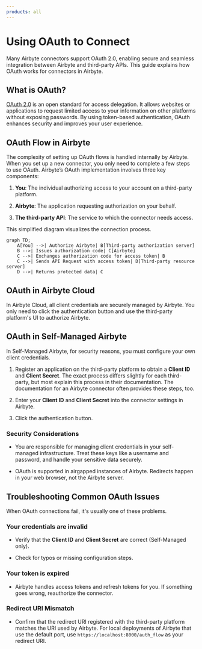 ```yaml
---
products: all
---
```


# Using OAuth to Connect

Many Airbyte connectors support OAuth 2.0, enabling secure and seamless integration between Airbyte and third-party APIs. This guide explains how OAuth works for connectors in Airbyte.

## What is OAuth?

[OAuth 2.0](https://oauth.net/2/) is an open standard for access delegation. It allows websites or applications to request limited access to your information on other platforms without exposing passwords. By using token-based authentication, OAuth enhances security and improves your user experience.

## OAuth Flow in Airbyte

The complexity of setting up OAuth flows is handled internally by Airbyte. When you set up a new connector, you only need to complete a few steps to use OAuth. Airbyte’s OAuth implementation involves three key components:

1. **You**: The individual authorizing access to your account on a third-party platform.

2. **Airbyte**: The application requesting authorization on your behalf.

3. **The third-party API**: The service to which the connector needs access.

This simplified diagram visualizes the connection process.

```mermaid
graph TD;
    A[You] -->| Authorize Airbyte| B[Third-party authorization server]
    B -->| Issues authorization code| C[Airbyte]
    C -->| Exchanges authorization code for access token| B
    C -->| Sends API Request with access token| D[Third-party resource server]
    D -->| Returns protected data| C
```

## OAuth in Airbyte Cloud

In Airbyte Cloud, all client credentials are securely managed by Airbyte. You only need to click the authentication button and use the third-party platform's UI to authorize Airbyte.

## OAuth in Self-Managed Airbyte

In Self-Managed Airbyte, for security reasons, you must configure your own client credentials.

1. Register an application on the third-party platform to obtain a **Client ID** and **Client Secret**. The exact process differs slightly for each third-party, but most explain this process in their documentation. The documentation for an Airbyte connector often provides these steps, too.

2. Enter your **Client ID** and **Client Secret** into the connector settings in Airbyte.

3. Click the authentication button.

### Security Considerations

- You are responsible for managing client credentials in your self-managed infrastructure. Treat these keys like a username and password, and handle your sensitive data securely.

- OAuth is supported in airgapped instances of Airbyte. Redirects happen in your web browser, not the Airbyte server.

## Troubleshooting Common OAuth Issues

When OAuth connections fail, it's usually one of these problems.

### Your credentials are invalid

- Verify that the **Client ID** and **Client Secret** are correct (Self-Managed only).

- Check for typos or missing configuration steps.

### Your token is expired

- Airbyte handles access tokens and refresh tokens for you. If something goes wrong, reauthorize the connector.

### Redirect URI Mismatch

- Confirm that the redirect URI registered with the third-party platform matches the URI used by Airbyte. For local deployments of Airbyte that use the default port, use `https://localhost:8000/auth_flow` as your redirect URI.
